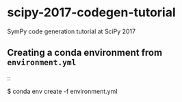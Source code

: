 # scipy-2017-codegen-tutorial
SymPy code generation tutorial at SciPy 2017

## Creating a conda environment from ``environment.yml``
::

   $ conda env create -f environment.yml

